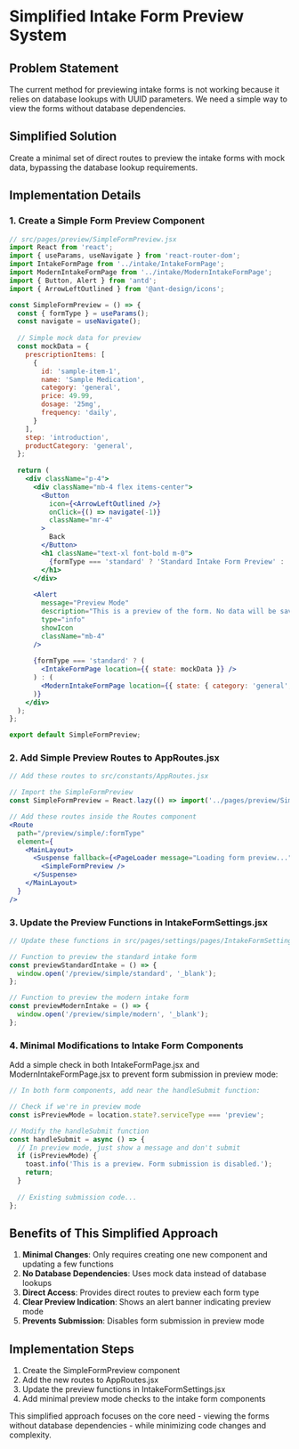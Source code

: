 # Simplified Intake Form Preview System

## Problem Statement
The current method for previewing intake forms is not working because it relies on database lookups with UUID parameters. We need a simple way to view the forms without database dependencies.

## Simplified Solution
Create a minimal set of direct routes to preview the intake forms with mock data, bypassing the database lookup requirements.

## Implementation Details

### 1. Create a Simple Form Preview Component

```jsx
// src/pages/preview/SimpleFormPreview.jsx
import React from 'react';
import { useParams, useNavigate } from 'react-router-dom';
import IntakeFormPage from '../intake/IntakeFormPage';
import ModernIntakeFormPage from '../intake/ModernIntakeFormPage';
import { Button, Alert } from 'antd';
import { ArrowLeftOutlined } from '@ant-design/icons';

const SimpleFormPreview = () => {
  const { formType } = useParams();
  const navigate = useNavigate();
  
  // Simple mock data for preview
  const mockData = {
    prescriptionItems: [
      {
        id: 'sample-item-1',
        name: 'Sample Medication',
        category: 'general',
        price: 49.99,
        dosage: '25mg',
        frequency: 'daily',
      }
    ],
    step: 'introduction',
    productCategory: 'general',
  };
  
  return (
    <div className="p-4">
      <div className="mb-4 flex items-center">
        <Button 
          icon={<ArrowLeftOutlined />} 
          onClick={() => navigate(-1)}
          className="mr-4"
        >
          Back
        </Button>
        <h1 className="text-xl font-bold m-0">
          {formType === 'standard' ? 'Standard Intake Form Preview' : 'Modern Intake Form Preview'}
        </h1>
      </div>
      
      <Alert
        message="Preview Mode"
        description="This is a preview of the form. No data will be saved or submitted."
        type="info"
        showIcon
        className="mb-4"
      />
      
      {formType === 'standard' ? (
        <IntakeFormPage location={{ state: mockData }} />
      ) : (
        <ModernIntakeFormPage location={{ state: { category: 'general', serviceType: 'preview' } }} />
      )}
    </div>
  );
};

export default SimpleFormPreview;
```

### 2. Add Simple Preview Routes to AppRoutes.jsx

```jsx
// Add these routes to src/constants/AppRoutes.jsx

// Import the SimpleFormPreview
const SimpleFormPreview = React.lazy(() => import('../pages/preview/SimpleFormPreview'));

// Add these routes inside the Routes component
<Route
  path="/preview/simple/:formType"
  element={
    <MainLayout>
      <Suspense fallback={<PageLoader message="Loading form preview..." />}>
        <SimpleFormPreview />
      </Suspense>
    </MainLayout>
  }
/>
```

### 3. Update the Preview Functions in IntakeFormSettings.jsx

```jsx
// Update these functions in src/pages/settings/pages/IntakeFormSettings.jsx

// Function to preview the standard intake form
const previewStandardIntake = () => {
  window.open('/preview/simple/standard', '_blank');
};

// Function to preview the modern intake form
const previewModernIntake = () => {
  window.open('/preview/simple/modern', '_blank');
};
```

### 4. Minimal Modifications to Intake Form Components

Add a simple check in both IntakeFormPage.jsx and ModernIntakeFormPage.jsx to prevent form submission in preview mode:

```jsx
// In both form components, add near the handleSubmit function:

// Check if we're in preview mode
const isPreviewMode = location.state?.serviceType === 'preview';

// Modify the handleSubmit function
const handleSubmit = async () => {
  // In preview mode, just show a message and don't submit
  if (isPreviewMode) {
    toast.info('This is a preview. Form submission is disabled.');
    return;
  }
  
  // Existing submission code...
};
```

## Benefits of This Simplified Approach

1. **Minimal Changes**: Only requires creating one new component and updating a few functions
2. **No Database Dependencies**: Uses mock data instead of database lookups
3. **Direct Access**: Provides direct routes to preview each form type
4. **Clear Preview Indication**: Shows an alert banner indicating preview mode
5. **Prevents Submission**: Disables form submission in preview mode

## Implementation Steps

1. Create the SimpleFormPreview component
2. Add the new routes to AppRoutes.jsx
3. Update the preview functions in IntakeFormSettings.jsx
4. Add minimal preview mode checks to the intake form components

This simplified approach focuses on the core need - viewing the forms without database dependencies - while minimizing code changes and complexity.